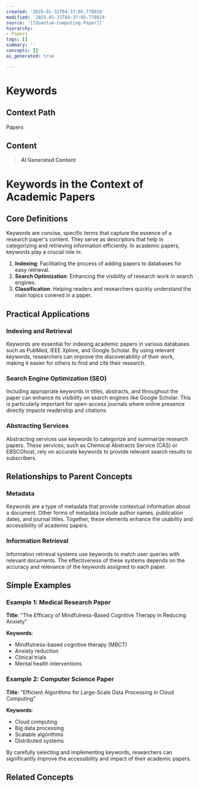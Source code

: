 ```yaml
---
created: '2025-01-31T04:37:05.778018'
modified: '2025-01-31T04:37:05.778024'
source: '[[Quantum-Computing-Paper]]'
hierarchy:
- Papers
tags: []
summary: ''
concepts: []
ai_generated: true

---
```


# Keywords

## Context Path
Papers

## Content
> **AI Generated Content**
 # Keywords in the Context of Academic Papers

## Core Definitions

Keywords are concise, specific terms that capture the essence of a research paper's content. They serve as descriptors that help in categorizing and retrieving information efficiently. In academic papers, keywords play a crucial role in:

1. **Indexing**: Facilitating the process of adding papers to databases for easy retrieval.
2. **Search Optimization**: Enhancing the visibility of research work in search engines.
3. **Classification**: Helping readers and researchers quickly understand the main topics covered in a paper.

## Practical Applications

### Indexing and Retrieval
Keywords are essential for indexing academic papers in various databases such as PubMed, IEEE Xplore, and Google Scholar. By using relevant keywords, researchers can improve the discoverability of their work, making it easier for others to find and cite their research.

### Search Engine Optimization (SEO)
Including appropriate keywords in titles, abstracts, and throughout the paper can enhance its visibility on search engines like Google Scholar. This is particularly important for open-access journals where online presence directly impacts readership and citations.

### Abstracting Services
Abstracting services use keywords to categorize and summarize research papers. These services, such as Chemical Abstracts Service (CAS) or EBSCOhost, rely on accurate keywords to provide relevant search results to subscribers.

## Relationships to Parent Concepts

### Metadata
Keywords are a type of metadata that provide contextual information about a document. Other forms of metadata include author names, publication dates, and journal titles. Together, these elements enhance the usability and accessibility of academic papers.

### Information Retrieval
Information retrieval systems use keywords to match user queries with relevant documents. The effectiveness of these systems depends on the accuracy and relevance of the keywords assigned to each paper.

## Simple Examples

### Example 1: Medical Research Paper
**Title**: "The Efficacy of Mindfulness-Based Cognitive Therapy in Reducing Anxiety"

**Keywords**:
- Mindfulness-based cognitive therapy (MBCT)
- Anxiety reduction
- Clinical trials
- Mental health interventions

### Example 2: Computer Science Paper
**Title**: "Efficient Algorithms for Large-Scale Data Processing in Cloud Computing"

**Keywords**:
- Cloud computing
- Big data processing
- Scalable algorithms
- Distributed systems

By carefully selecting and implementing keywords, researchers can significantly improve the accessibility and impact of their academic papers.

## Related Concepts
